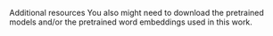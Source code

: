 Additional resources You also might need to download the pretrained models and/or the pretrained word embeddings used in this work.
